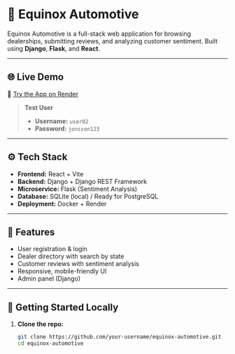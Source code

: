 # 🚗 Equinox Automotive

Equinox Automotive is a full-stack web application for browsing dealerships, submitting reviews, and analyzing customer sentiment. Built using **Django**, **Flask**, and **React**.

---

## 🌐 Live Demo

🔗 [Try the App on Render](https://equinox-app.onrender.com)

> **Test User**
> - **Username:** `user02`
> - **Password:** `jonsson123`

---

## ⚙️ Tech Stack

- **Frontend:** React + Vite
- **Backend:** Django + Django REST Framework
- **Microservice:** Flask (Sentiment Analysis)
- **Database:** SQLite (local) / Ready for PostgreSQL
- **Deployment:** Docker + Render

---

## 🚀 Features

- User registration & login
- Dealer directory with search by state
- Customer reviews with sentiment analysis
- Responsive, mobile-friendly UI
- Admin panel (Django)

---

## 🔧 Getting Started Locally

1. **Clone the repo:**

   ```bash
   git clone https://github.com/your-username/equinox-automotive.git
   cd equinox-automotive
